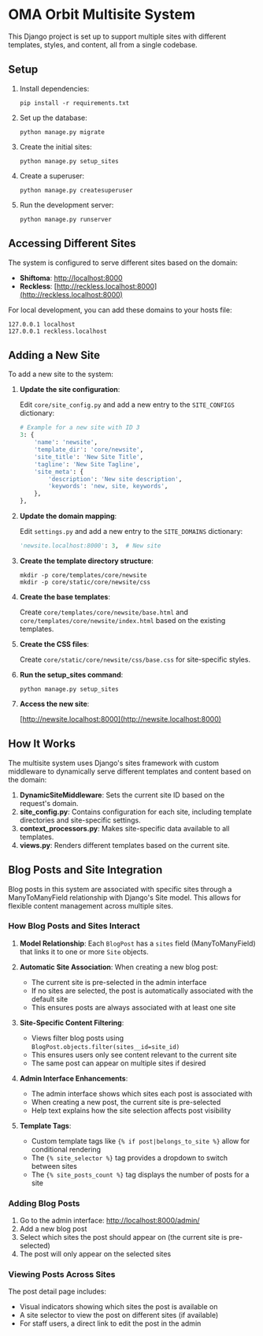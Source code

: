 # OMA Orbit Multisite System

This Django project is set up to support multiple sites with different templates, styles, and content, all from a single codebase.

## Setup

1. Install dependencies:
   ```
   pip install -r requirements.txt
   ```

2. Set up the database:
   ```
   python manage.py migrate
   ```

3. Create the initial sites:
   ```
   python manage.py setup_sites
   ```

4. Create a superuser:
   ```
   python manage.py createsuperuser
   ```

5. Run the development server:
   ```
   python manage.py runserver
   ```

## Accessing Different Sites

The system is configured to serve different sites based on the domain:

- **Shiftoma**: [http://localhost:8000](http://localhost:8000)
- **Reckless**: [http://reckless.localhost:8000](http://reckless.localhost:8000)

For local development, you can add these domains to your hosts file:
```
127.0.0.1 localhost
127.0.0.1 reckless.localhost
```

## Adding a New Site

To add a new site to the system:

1. **Update the site configuration**:
   
   Edit `core/site_config.py` and add a new entry to the `SITE_CONFIGS` dictionary:

   ```python
   # Example for a new site with ID 3
   3: {
       'name': 'newsite',
       'template_dir': 'core/newsite',
       'site_title': 'New Site Title',
       'tagline': 'New Site Tagline',
       'site_meta': {
           'description': 'New site description',
           'keywords': 'new, site, keywords',
       },
   },
   ```

2. **Update the domain mapping**:
   
   Edit `settings.py` and add a new entry to the `SITE_DOMAINS` dictionary:

   ```python
   'newsite.localhost:8000': 3,  # New site
   ```

3. **Create the template directory structure**:
   
   ```
   mkdir -p core/templates/core/newsite
   mkdir -p core/static/core/newsite/css
   ```

4. **Create the base templates**:
   
   Create `core/templates/core/newsite/base.html` and `core/templates/core/newsite/index.html` based on the existing templates.

5. **Create the CSS files**:
   
   Create `core/static/core/newsite/css/base.css` for site-specific styles.

6. **Run the setup_sites command**:
   
   ```
   python manage.py setup_sites
   ```

7. **Access the new site**:
   
   [http://newsite.localhost:8000](http://newsite.localhost:8000)

## How It Works

The multisite system uses Django's sites framework with custom middleware to dynamically serve different templates and content based on the domain:

1. **DynamicSiteMiddleware**: Sets the current site ID based on the request's domain.
2. **site_config.py**: Contains configuration for each site, including template directories and site-specific settings.
3. **context_processors.py**: Makes site-specific data available to all templates.
4. **views.py**: Renders different templates based on the current site.

## Blog Posts and Site Integration

Blog posts in this system are associated with specific sites through a ManyToManyField relationship with Django's Site model. This allows for flexible content management across multiple sites.

### How Blog Posts and Sites Interact

1. **Model Relationship**: Each `BlogPost` has a `sites` field (ManyToManyField) that links it to one or more `Site` objects.

2. **Automatic Site Association**: When creating a new blog post:
   - The current site is pre-selected in the admin interface
   - If no sites are selected, the post is automatically associated with the default site
   - This ensures posts are always associated with at least one site

3. **Site-Specific Content Filtering**: 
   - Views filter blog posts using `BlogPost.objects.filter(sites__id=site_id)`
   - This ensures users only see content relevant to the current site
   - The same post can appear on multiple sites if desired

4. **Admin Interface Enhancements**:
   - The admin interface shows which sites each post is associated with
   - When creating a new post, the current site is pre-selected
   - Help text explains how the site selection affects post visibility

5. **Template Tags**:
   - Custom template tags like `{% if post|belongs_to_site %}` allow for conditional rendering
   - The `{% site_selector %}` tag provides a dropdown to switch between sites
   - The `{% site_posts_count %}` tag displays the number of posts for a site

### Adding Blog Posts

1. Go to the admin interface: [http://localhost:8000/admin/](http://localhost:8000/admin/)
2. Add a new blog post
3. Select which sites the post should appear on (the current site is pre-selected)
4. The post will only appear on the selected sites

### Viewing Posts Across Sites

The post detail page includes:
- Visual indicators showing which sites the post is available on
- A site selector to view the post on different sites (if available)
- For staff users, a direct link to edit the post in the admin

